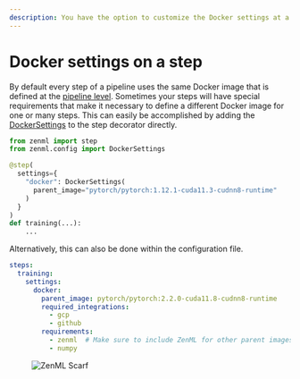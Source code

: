 ```yaml
---
description: You have the option to customize the Docker settings at a step level.
---
```


# Docker settings on a step

By default every step of a pipeline uses the same Docker image that is defined at the [pipeline level](docker-settings-on-a-pipeline.md). Sometimes your steps will have special requirements that make it necessary to define a different Docker image for one or many steps. This can easily be accomplished by adding the [DockerSettings](https://sdkdocs.zenml.io/latest/core\_code\_docs/core-config/#zenml.config.docker\_settings.DockerSettings) to the step decorator directly.

```python
from zenml import step
from zenml.config import DockerSettings

@step(
  settings={
    "docker": DockerSettings(
      parent_image="pytorch/pytorch:1.12.1-cuda11.3-cudnn8-runtime"
    )
  }
)
def training(...):
	...
```

Alternatively, this can also be done within the configuration file.

```yaml
steps:
  training:
    settings:
      docker:
        parent_image: pytorch/pytorch:2.2.0-cuda11.8-cudnn8-runtime
        required_integrations:
          - gcp
          - github
        requirements:
          - zenml  # Make sure to include ZenML for other parent images
          - numpy
```

<figure><img src="https://static.scarf.sh/a.png?x-pxid=f0b4f458-0a54-4fcd-aa95-d5ee424815bc" alt="ZenML Scarf"><figcaption></figcaption></figure>
